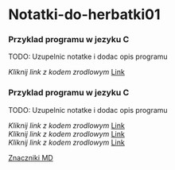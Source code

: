 # Notatki-do-herbatki01

### Przyklad programu w jezyku C

TODO: Uzupelnic notatke i dodac opis programu

_Kliknij link z kodem zrodlowym_ [Link](https://github.com/Alphacentauri01/Notatki-do-herbatki01/blob/master/programy.cpp)

### Przyklad programu w jezyku C

TODO: Uzupelnic notatke i dodac opis programu

_Kliknij link z kodem zrodlowym_ [Link](https://github.com/Alphacentauri01/Notatki-do-herbatki01/blob/master/programy2.cpp)  
_Kliknij link z kodem zrodlowym_ [Link](https://github.com/Alphacentauri01/Notatki-do-herbatki01/blob/master/Zadanie%205.cpp)  
_Kliknij link z kodem zrodlowym_ [Link](https://github.com/Alphacentauri01/Notatki-do-herbatki01/blob/master/zadanie%20z%20heronem.doc)
  
  
  
[Znaczniki MD](https://en.wikipedia.org/wiki/Markdown)
